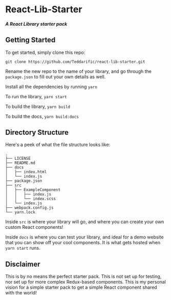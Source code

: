 # React-Lib-Starter

##### A React Library starter pack


## Getting Started

To get started, simply clone this repo:

```
git clone https://github.com/Teddarific/react-lib-starter.git
```

Rename the new repo to the name of your library, and go through the ````package.json```` to fill out your own details as well. 

Install all the dependencies by running
```yarn```

To run the library, ```yarn start```

To build the library, ```yarn build```

To build the docs, ```yarn build:docs```

## Directory Structure

Here's a peek of what the file structure looks like:

```
.
├── LICENSE
├── README.md
├── docs
│   ├── index.html
│   └── index.js
├── package.json
├── src
│   ├── ExampleComponent
│   │   ├── index.js
│   │   └── index.scss
│   └── index.js
├── webpack.config.js
└── yarn.lock
```

Inside ```src``` is where your library will go, and where you can create your own custom React components!

Inside ```docs``` is where you can test your library, and ideal for a demo website that you can show off your cool components. It is what gets hosted when ```yarn start``` runs.

## Disclaimer

This is by no means the perfect starter pack. This is not set up for testing, nor set up for more complex Redux-based components. This is my personal vision for a simple starter pack to get a simple React component shared with the world!
